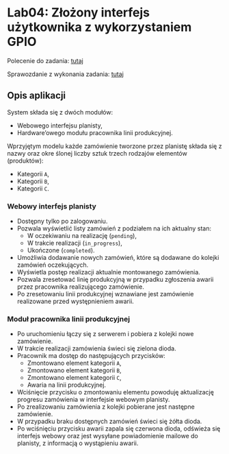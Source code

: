 # Lab04: Złożony interfejs użytkownika z wykorzystaniem GPIO

Polecenie do zadania: [tutaj](https://github.com/adamgracikowski/LINSW/blob/main/lab04/polecenie.pdf)

Sprawozdanie z wykonania zadania: [tutaj](https://github.com/adamgracikowski/LINSW/blob/main/lab04/overleaf/main.pdf)

## Opis aplikacji

System składa się z dwóch modułów:

- Webowego interfejsu planisty,
- Hardware’owego modułu pracownika linii produkcyjnej.

Wprzyjętym modelu każde zamówienie tworzone przez planistę składa się z nazwy oraz okre
ślonej liczby sztuk trzech rodzajów elementów (produktów):

- Kategorii `A`,
- Kategorii `B`,
- Kategorii `C`.

### Webowy interfejs planisty

- Dostępny tylko po zalogowaniu.
- Pozwala wyświetlić listy zamówień z podziałem na ich aktualny stan:
  - W oczekiwaniu na realizację (`pending`),
  - W trakcie realizacji (`in_progress`),
  - Ukończone (`completed`).
- Umożliwia dodawanie nowych zamówień, które są dodawane do kolejki zamówień oczekujących.
- Wyświetla postęp realizacji aktualnie montowanego zamówienia.
- Pozwala zresetować linię produkcyjną w przypadku zgłoszenia awarii przez pracownika realizującego zamówienie.
- Po zresetowaniu linii produkcyjnej wznawiane jest zamówienie realizowane przed występnieniem awarii.

### Moduł pracownika linii produkcyjnej

- Po uruchomieniu łączy się z serwerem i pobiera z kolejki nowe zamówienie.
- W trakcie realizacji zamówienia świeci się zielona dioda.
- Pracownik ma dostęp do następujących przycisków:
  - Zmontowano element kategorii `A`,
  - Zmontowano element kategorii `B`,
  - Zmontowano element kategorii `C`,
  - Awaria na linii produkcyjnej.
- Wciśnięcie przycisku o zmontowaniu elementu powoduję aktualizację progresu zamówienia w interfejsie webowym planisty.
- Po zrealizowaniu zamówienia z kolejki pobierane jest następne zamówienie.
- W przypadku braku dostępnych zamówień świeci się żółta dioda.
- Po wciśnięciu przycisku awarii zapala się czerwona dioda, odświeża się interfejs webowy oraz jest wysyłane powiadomienie mailowe do planisty, z informacją o wystąpieniu awarii.
